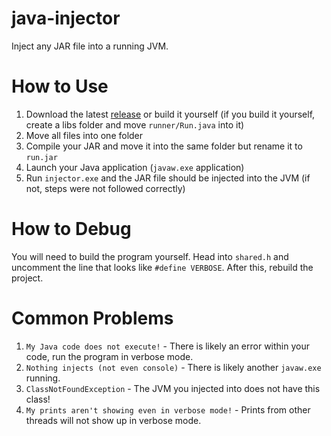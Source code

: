 # java-injector
Inject any JAR file into a running JVM.

# How to Use
1. Download the latest [release](https://github.com/birthdates/java-injector/releases/) or build it yourself (if you build it yourself, create a libs folder and move `runner/Run.java` into it)
2. Move all files into one folder
3. Compile your JAR and move it into the same folder but rename it to `run.jar`
4. Launch your Java application (`javaw.exe` application)
5. Run `injector.exe` and the JAR file should be injected into the JVM (if not, steps were not followed correctly)

# How to Debug
You will need to build the program yourself. Head into `shared.h` and uncomment the line that looks like `#define VERBOSE`. After this, rebuild the project.

# Common Problems
1. `My Java code does not execute!` - There is likely an error within your code, run the program in verbose mode.
2. `Nothing injects (not even console)` - There is likely another `javaw.exe` running.
3. `ClassNotFoundException` -  The JVM you injected into does not have this class!
4. `My prints aren't showing even in verbose mode!` - Prints from other threads will not show up in verbose mode.